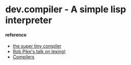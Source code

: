 # dev.compiler - A simple lisp interpreter 


#### reference  
* [the super tiny compiler](https://github.com/jamiebuilds/the-super-tiny-compiler)
* [Rob Pike's talk on lexing)](https://www.youtube.com/watch?v=HxaD_trXwRE)
* [Compilers](https://classroom.udacity.com/courses/ud168)
